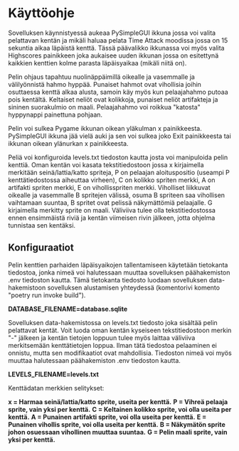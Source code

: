 # Käyttöohje

Sovelluksen käynnistyessä aukeaa PySimpleGUI ikkuna jossa voi valita pelattavan kentän ja mikäli haluaa pelata Time Attack moodissa jossa on 15 sekuntia aikaa läpäistä kenttä. Tässä päävalikko ikkunassa voi myös valita Highscores painikkeen joka aukaisee uuden 
ikkunan jossa on esitettynä kaikkien kenttien kolme parasta läpäisyaikaa (mikäli niitä on).

Pelin ohjaus tapahtuu nuolinäppäimillä oikealle ja vasemmalle ja välilyönnistä hahmo hyppää. Punaiset hahmot ovat vihollisia joihin osuttaessa kenttä alkaa alusta, samoin käy myös kun pelaajahahmo putoaa pois kentältä. Keltaiset neliöt ovat kolikkoja, punaiset neliöt artifakteja ja sininen suorakulmio on maali. Pelaajahahmo voi roikkua "katosta" hyppynappi painettuna pohjaan. 

Pelin voi sulkea Pygame ikkunan oikean yläkulman x painikkeesta. PySimpleGUI ikkuna jää vielä auki ja sen voi sulkea joko Exit painikkeesta tai ikkunan oikean ylänurkan x painikkeesta. 

Peliä voi konfiguroida levels.txt tiedoston kautta josta voi manipuloida pelin kenttiä. Oman kentän voi kasata tekstitiedostoon jossa x kirjaimella merkitään seinä/lattia/katto spriteja, P on pelaajan aloituspositio (useampi P kenttätiedostossa aiheuttaa virheen), C on kolikko spriten merkki, A on artifakti spriten merkki, E on vihollisspriten merkki. Viholliset liikkuvat oikealle ja vasemmalle B spritejen välissä, osuma B spriteen saa vihollisen vaihtamaan suuntaa, B spritet ovat pelissä näkymättömiä pelaajalle. G kirjaimella merkitty sprite on maali. Väliviiva tulee olla tekstitiedostossa ennen ensimmäistä riviä ja kentän viimeisen rivin jälkeen, jotta ohjelma tunnistaa sen kentäksi. 

## Konfiguraatiot

Pelin kenttien parhaiden läpäisyaikojen tallentamiseen käytetään tietokanta tiedostoa, jonka nimeä voi halutessaan
muuttaa sovelluksen päähakemiston .env tiedoston kautta. Tämä tietokanta tiedosto luodaan sovelluksen data-hakemistoon
sovelluksen alustamisen yhteydessä (komentorivi komento "poetry run invoke build").

**DATABASE_FILENAME=database.sqlite**

Sovelluksen data-hakemistossa on levels.txt tiedosto joka sisältää pelin pelattavat kentät. Voit luoda oman kentän
kyseiseen tekstitiedostoon merkin "-" jälkeen ja kentän tietojen loppuun tulee myös laittaa väliviiva merkitsemään 
kenttätietojen loppua. Ilman tätä tiedostoa pelaaminen ei onnistu, mutta sen modifikaatiot ovat mahdollisia. Tiedoston nimeä voi myös muuttaa halutessaan päähakemiston .env tiedoston kautta.

**LEVELS_FILENAME=levels.txt**

Kenttädatan merkkien selitykset:

**x = Harmaa seinä/lattia/katto sprite, useita per kenttä.**
**P = Vihreä pelaaja sprite, vain yksi per kenttä.**
**C = Keltainen kolikko sprite, voi olla useita per kenttä.**
**A = Punainen artifakti sprite, voi olla useita per kenttä.**
**E = Punainen vihollis sprite, voi olla useita per kenttä.**
**B = Näkymätön sprite johon osuessaan vihollinen muuttaa suuntaa.**
**G = Pelin maali sprite, vain yksi per kenttä.**